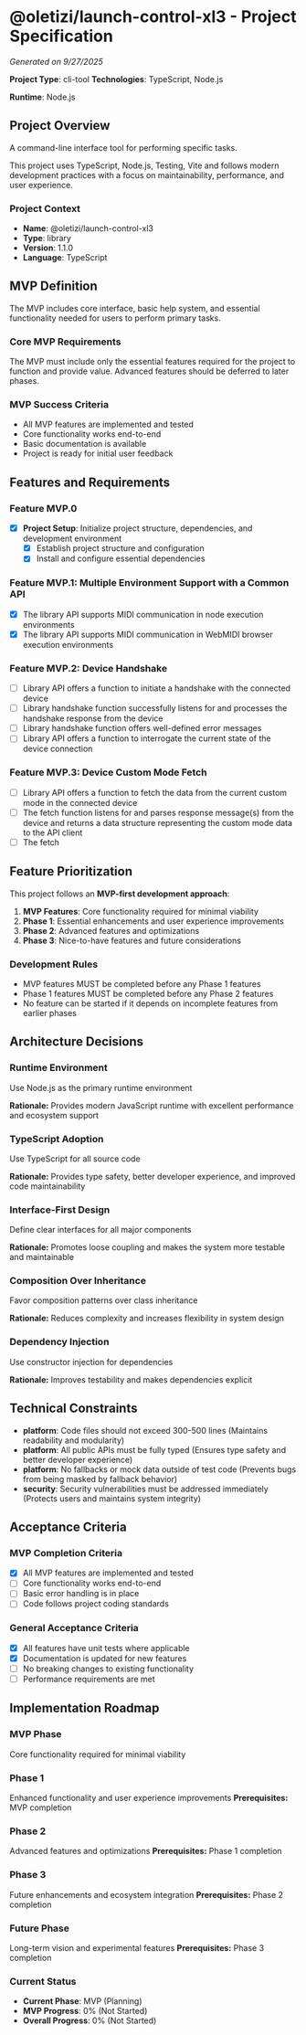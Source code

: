 # @oletizi/launch-control-xl3 - Project Specification

*Generated on 9/27/2025*

**Project Type**: cli-tool
**Technologies**: TypeScript, Node.js

**Runtime**: Node.js

## Project Overview

A command-line interface tool for performing specific tasks.

This project uses TypeScript, Node.js, Testing, Vite and follows modern development practices with a focus on
maintainability, performance, and user experience.

### Project Context

- **Name**: @oletizi/launch-control-xl3
- **Type**: library
- **Version**: 1.1.0
- **Language**: TypeScript

## MVP Definition

The MVP includes core interface, basic help system, and essential functionality needed for users to perform primary
tasks.

### Core MVP Requirements

The MVP must include only the essential features required for the project to function and provide value. Advanced
features should be deferred to later phases.

### MVP Success Criteria

- All MVP features are implemented and tested
- Core functionality works end-to-end
- Basic documentation is available
- Project is ready for initial user feedback

## Features and Requirements

### Feature MVP.0

- [x] **Project Setup**: Initialize project structure, dependencies, and development environment
    - [x] Establish project structure and configuration
    - [x] Install and configure essential dependencies

### Feature MVP.1: Multiple Environment Support with a Common API
- [x] The library API supports MIDI communication in node execution environments
- [x] The library API supports MIDI communication in WebMIDI browser execution environments 

### Feature MVP.2: Device Handshake

- [ ] Library API offers a function to initiate a handshake with the connected device
- [ ] Library handshake function successfully listens for and processes the handshake response from the device
- [ ] Library handshake function offers well-defined error messages
- [ ] Library API offers a function to interrogate the current state of the device connection

### Feature MVP.3: Device Custom Mode Fetch

- [ ] Library API offers a function to fetch the data from the current custom mode in the connected device
- [ ] The fetch function listens for and parses response message(s) from the device and returns a data structure
  representing the custom mode data to the API client
- [ ] The fetch 

## Feature Prioritization

This project follows an **MVP-first development approach**:

1. **MVP Features**: Core functionality required for minimal viability
2. **Phase 1**: Essential enhancements and user experience improvements
3. **Phase 2**: Advanced features and optimizations
4. **Phase 3**: Nice-to-have features and future considerations

### Development Rules

- MVP features MUST be completed before any Phase 1 features
- Phase 1 features MUST be completed before any Phase 2 features
- No feature can be started if it depends on incomplete features from earlier phases

## Architecture Decisions

### Runtime Environment

Use Node.js as the primary runtime environment

**Rationale:** Provides modern JavaScript runtime with excellent performance and ecosystem support

### TypeScript Adoption

Use TypeScript for all source code

**Rationale:** Provides type safety, better developer experience, and improved code maintainability

### Interface-First Design

Define clear interfaces for all major components

**Rationale:** Promotes loose coupling and makes the system more testable and maintainable

### Composition Over Inheritance

Favor composition patterns over class inheritance

**Rationale:** Reduces complexity and increases flexibility in system design

### Dependency Injection

Use constructor injection for dependencies

**Rationale:** Improves testability and makes dependencies explicit

## Technical Constraints

- **platform**: Code files should not exceed 300-500 lines (Maintains readability and modularity)
- **platform**: All public APIs must be fully typed (Ensures type safety and better developer experience)
- **platform**: No fallbacks or mock data outside of test code (Prevents bugs from being masked by fallback behavior)
- **security**: Security vulnerabilities must be addressed immediately (Protects users and maintains system integrity)

## Acceptance Criteria

### MVP Completion Criteria

- [x] All MVP features are implemented and tested
- [ ] Core functionality works end-to-end
- [ ] Basic error handling is in place
- [ ] Code follows project coding standards

### General Acceptance Criteria

- [x] All features have unit tests where applicable
- [x] Documentation is updated for new features
- [ ] No breaking changes to existing functionality
- [ ] Performance requirements are met

## Implementation Roadmap

### MVP Phase

Core functionality required for minimal viability

### Phase 1

Enhanced functionality and user experience improvements
**Prerequisites:** MVP completion

### Phase 2

Advanced features and optimizations
**Prerequisites:** Phase 1 completion

### Phase 3

Future enhancements and ecosystem integration
**Prerequisites:** Phase 2 completion

### Future Phase

Long-term vision and experimental features
**Prerequisites:** Phase 3 completion

### Current Status

- **Current Phase**: MVP (Planning)
- **MVP Progress**: 0% (Not Started)
- **Overall Progress**: 0% (Not Started)